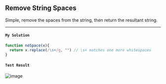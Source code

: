 ## Remove String Spaces

Simple, remove the spaces from the string, then return the resultant string.

---

#### `My Solution`
```JavaScript
function noSpace(x){
  return x.replace(/\s+/g, "") // \s+ matches one more whitespaces
}
```

#### `Test Result`
![image](https://user-images.githubusercontent.com/99033220/172042120-06ac8222-f1fb-459c-81b4-a4d41741001b.png)
